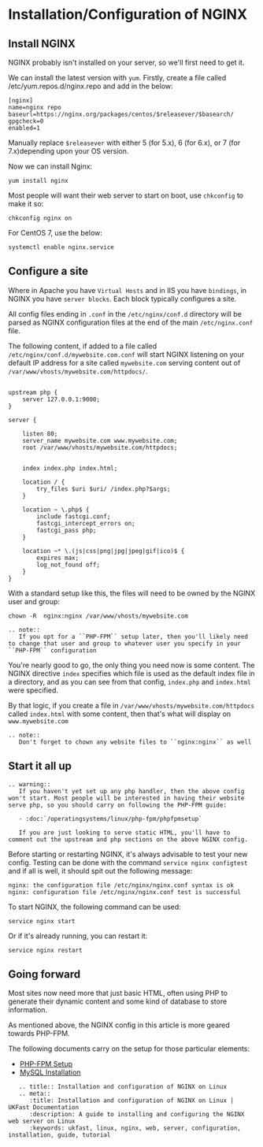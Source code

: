 # Installation/Configuration of NGINX

## Install NGINX

NGINX probably isn't installed on your server, so we'll first need to get it.

We can install the latest version with `yum`. Firstly, create a file called /etc/yum.repos.d/nginx.repo and add in the below:

```console
[nginx]
name=nginx repo
baseurl=https://nginx.org/packages/centos/$releasever/$basearch/
gpgcheck=0
enabled=1
```
Manually replace `$releasever` with either 5 (for 5.x), 6 (for 6.x), or 7 (for 7.x)depending upon your OS version.

Now we can install Nginx:

```console
yum install nginx
```

Most people will want their web server to start on boot, use `chkconfig` to make it so:

```console
chkconfig nginx on
```
For CentOS 7, use the below:
```console
systemctl enable nginx.service
```

## Configure a site

Where in Apache you have `Virtual Hosts` and in IIS you have `bindings`, in NGINX you have `server blocks`. Each block typically configures a site.

All config files ending in `.conf` in the `/etc/nginx/conf.d` directory will be parsed as NGINX configuration files at the end of the main `/etc/nginx.conf` file.

The following content, if added to a file called `/etc/nginx/conf.d/mywebsite.com.conf` will start NGINX listening on your default IP address for a site called `mywebsite.com` serving content out of `/var/www/vhosts/mywebsite.com/httpdocs/`.

```nginx

upstream php {
    server 127.0.0.1:9000;
}

server {

    listen 80;
    server_name mywebsite.com www.mywebsite.com;
    root /var/www/vhosts/mywebsite.com/httpdocs;


    index index.php index.html;

    location / {
        try_files $uri $uri/ /index.php?$args;
    }

    location ~ \.php$ {
        include fastcgi.conf;
        fastcgi_intercept_errors on;
        fastcgi_pass php;
    }

    location ~* \.(js|css|png|jpg|jpeg|gif|ico)$ {
        expires max;
        log_not_found off;
    }
}
```

With a standard setup like this, the files will need to be owned by the NGINX user and group:

```console
chown -R  nginx:nginx /var/www/vhosts/mywebsite.com
```

```eval_rst
.. note::
   If you opt for a ``PHP-FPM`` setup later, then you'll likely need to change that user and group to whatever user you specify in your ``PHP-FPM`` configuration
```

You're nearly good to go, the only thing you need now is some content. The NGINX directive `index` specifies which file is used as the default index file in a directory, and as you can see from that config, `index.php` and `index.html` were specified.

By that logic, if you create a file in `/var/www/vhosts/mywebsite.com/httpdocs` called `index.html` with some content, then that's what will display on `www.mywebsite.com`

```eval_rst
.. note::
   Don't forget to chown any website files to ``nginx:nginx`` as well
```

## Start it all up

```eval_rst
.. warning::
   If you haven't yet set up any php handler, then the above config won't start. Most people will be interested in having their website serve php, so you should carry on following the PHP-FPM guide:

   - :doc:`/operatingsystems/linux/php-fpm/phpfpmsetup`

   If you are just looking to serve static HTML, you'll have to comment out the upstream and php sections on the above NGINX config.
```

Before starting or restarting NGINX, it's always advisable to test your new config. Testing can be done with the command `service nginx configtest` and if all is well, it should spit out the following message:

```console
nginx: the configuration file /etc/nginx/nginx.conf syntax is ok
nginx: configuration file /etc/nginx/nginx.conf test is successful
```

To start NGINX, the following command can be used:

```console
service nginx start
```

Or if it's already running, you can restart it:

```console
service nginx restart
```

## Going forward

Most sites now need more that just basic HTML, often using PHP to generate their dynamic content and some kind of database to store information.

As mentioned above, the NGINX config in this article is more geared towards PHP-FPM.

The following documents carry on the setup for those particular elements:

- [PHP-FPM Setup](/operatingsystems/linux/php-fpm/phpfpmsetup)
- [MySQL Installation](/operatingsystems/linux/mysql/installation)

```eval_rst
   .. title:: Installation and configuration of NGINX on Linux
   .. meta::
      :title: Installation and configuration of NGINX on Linux | UKFast Documentation
      :description: A guide to installing and configuring the NGINX web server on Linux
      :keywords: ukfast, linux, nginx, web, server, configuration, installation, guide, tutorial
```
